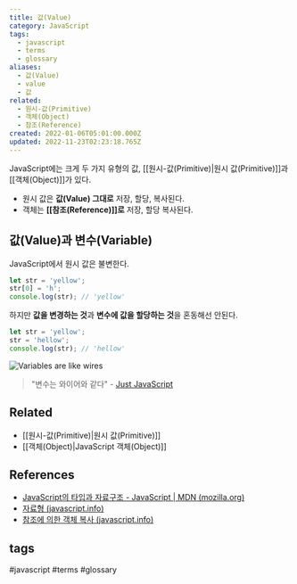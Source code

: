 ```yaml
---
title: 값(Value)
category: JavaScript
tags:
  - javascript
  - terms
  - glossary
aliases:
  - 값(Value)
  - value
  - 값
related:
  - 원시-값(Primitive)
  - 객체(Object)
  - 참조(Reference)
created: 2022-01-06T05:01:00.000Z
updated: 2022-11-23T02:23:18.765Z
---
```


JavaScript에는 크게 두 가지 유형의 값, [[원시-값(Primitive)|원시 값(Primitive)]]과 [[객체(Object)]]가 있다.

- 원시 값은 **값(Value) 그대로** 저장, 할당, 복사된다.
- 객체는 **[[참조(Reference)]]로** 저장, 할당 복사된다.

## 값(Value)과 변수(Variable)

JavaScript에서 원시 값은 불변한다.

```js
let str = 'yellow';
str[0] = 'h';
console.log(str); // 'yellow'
```

하지만 **값을 변경하는 것**과 **변수에 값을 할당하는 것**을 혼동해선 안된다.

```js
let str = 'yellow';
str = 'hellow';
console.log(str); // 'hellow'
```

![Variables are like wires](https://user-images.githubusercontent.com/29270715/73742788-4c980b80-4775-11ea-8831-c13b9b1792e2.png)

> "변수는 와이어와 같다" - [Just JavaScript](https://justjavascript.com/)

## Related

- [[원시-값(Primitive)|원시 값(Primitive)]]
- [[객체(Object)|JavaScript 객체(Object)]]

## References

- [JavaScript의 타입과 자료구조 - JavaScript | MDN (mozilla.org)](https://developer.mozilla.org/ko/docs/Web/JavaScript/Data_structures)
- [자료형 (javascript.info)](https://ko.javascript.info/types)
- [참조에 의한 객체 복사 (javascript.info)](https://ko.javascript.info/object-copy)

## tags

#javascript #terms #glossary
